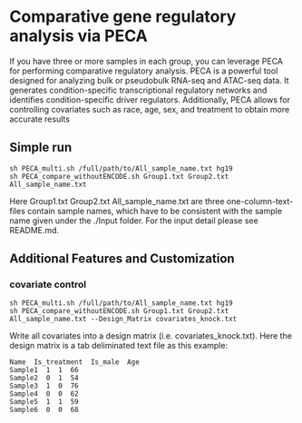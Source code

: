 # Comparative gene regulatory analysis via PECA
If you have three or more samples in each group, you can leverage PECA for performing comparative regulatory analysis. PECA is a powerful tool designed for analyzing bulk or pseudobulk RNA-seq and ATAC-seq data. It generates condition-specific transcriptional regulatory networks and identifies condition-specific driver regulators. Additionally, PECA allows for controlling covariates such as race, age, sex, and treatment to obtain more accurate results
## Simple run
```
sh PECA_multi.sh /full/path/to/All_sample_name.txt hg19 
sh PECA_compare_withoutENCODE.sh Group1.txt Group2.txt All_sample_name.txt
```
Here Group1.txt Group2.txt All_sample_name.txt are three one-column-text-files contain sample names, which have to be consistent with the sample name given under the ./Input folder. For the input detail please see README.md.
## Additional Features and Customization
### covariate control
```
sh PECA_multi.sh /full/path/to/All_sample_name.txt hg19 
sh PECA_compare_withoutENCODE.sh Group1.txt Group2.txt All_sample_name.txt --Design_Matrix covariates_knock.txt
```
Write all covariates into a design matrix (i.e. covariates_knock.txt). Here the design matrix is a tab deliminated text file as this example:
```
Name  Is_treatment  Is_male  Age
Sample1  1  1  66
Sample2  0  1  54
Sample3  1  0  76
Sample4  0  0  62
Sample5  1  1  59
Sample6  0  0  68
```
